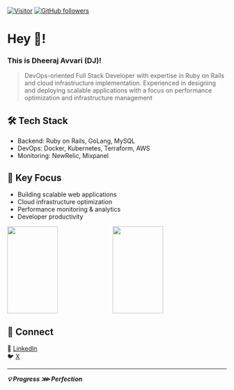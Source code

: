 [![Visitor](https://visitor-badge.laobi.icu/badge?page_id=avvari-da.avvari-da)](https://github.com/avvari-da) [![GitHub followers](https://img.shields.io/github/followers/avvari-da.svg?style=social&label=Follow)](https://github.com/avvari-da?tab=followers)

# Hey 👋!
### This is Dheeraj Avvari (DJ)!
> DevOps-oriented Full Stack Developer with expertise in Ruby on Rails and cloud infrastructure implementation. Experienced in designing and deploying scalable applications with a focus on performance optimization and infrastructure management

## 🛠 Tech Stack
- Backend: Ruby on Rails, GoLang, MySQL
- DevOps: Docker, Kubernetes, Terraform, AWS
- Monitoring: NewRelic, Mixpanel

## 🚀 Key Focus
- Building scalable web applications
- Cloud infrastructure optimization
- Performance monitoring & analytics
- Developer productivity

<div>
  <img style="float: left; width: 48%" align="middle" height="200px" src="https://github-readme-stats.vercel.app/api?username=avvari-da&count_private=true&show_icons=true&theme=radical" />
  <img style="float: left; width: 48%" align="middle" height="200px" src="https://github-readme-stats.vercel.app/api/top-langs/?username=avvari-da&layout=compact&theme=radical">
  <div style="clear: both"></div>
</div>

## 🤝 Connect
💼 [LinkedIn](https://www.linkedin.com/in/dheerajavvari/) <br/>
🐦 [X](https://x.com/avvari_da)

---
**_💡 Progress ⋙ Perfection_**

